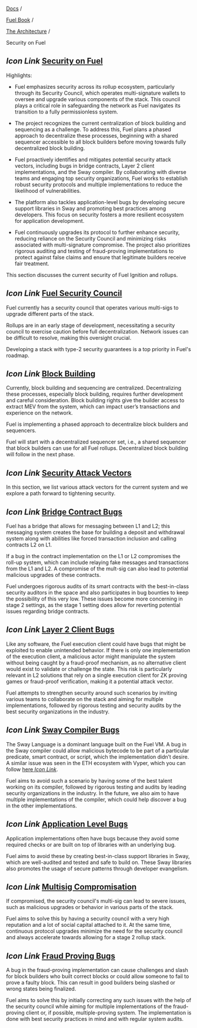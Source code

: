[Docs](https://docs.fuel.network/) /

[Fuel Book](https://docs.fuel.network/docs/fuel-book/) /

[The Architecture](https://docs.fuel.network/docs/fuel-book/the-architecture/) /

Security on Fuel

## _Icon Link_ [Security on Fuel](https://docs.fuel.network/docs/fuel-book/the-architecture/security-on-fuel/\#security-on-fuel)

Highlights:

- Fuel emphasizes security across its rollup ecosystem, particularly through its Security Council, which operates multi-signature wallets to oversee and upgrade various components of the stack. This council plays a critical role in safeguarding the network as Fuel navigates its transition to a fully permissionless system.

- The project recognizes the current centralization of block building and sequencing as a challenge. To address this, Fuel plans a phased approach to decentralize these processes, beginning with a shared sequencer accessible to all block builders before moving towards fully decentralized block building.

- Fuel proactively identifies and mitigates potential security attack vectors, including bugs in bridge contracts, Layer 2 client implementations, and the Sway compiler. By collaborating with diverse teams and engaging top security organizations, Fuel works to establish robust security protocols and multiple implementations to reduce the likelihood of vulnerabilities.

- The platform also tackles application-level bugs by developing secure support libraries in Sway and promoting best practices among developers. This focus on security fosters a more resilient ecosystem for application development.

- Fuel continuously upgrades its protocol to further enhance security, reducing reliance on the Security Council and minimizing risks associated with multi-signature compromise. The project also prioritizes rigorous auditing and testing of fraud-proving implementations to protect against false claims and ensure that legitimate builders receive fair treatment.


This section discusses the current security of Fuel Ignition and rollups.

## _Icon Link_ [Fuel Security Council](https://docs.fuel.network/docs/fuel-book/the-architecture/security-on-fuel/\#fuel-security-council)

Fuel currently has a security council that operates various multi-sigs to upgrade different parts of the stack.

Rollups are in an early stage of development, necessitating a security council to exercise caution before full decentralization. Network issues can be difficult to resolve, making this oversight crucial.

Developing a stack with type-2 security guarantees is a top priority in Fuel's roadmap.

## _Icon Link_ [Block Building](https://docs.fuel.network/docs/fuel-book/the-architecture/security-on-fuel/\#block-building)

Currently, block building and sequencing are centralized. Decentralizing these processes, especially block building, requires further development and careful consideration. Block building rights give the builder access to extract MEV from the system, which can impact user’s transactions and experience on the network.

Fuel is implementing a phased approach to decentralize block builders and sequencers.

Fuel will start with a decentralized sequencer set, i.e., a shared sequencer that block builders can use for all Fuel rollups. Decentralized block building will follow in the next phase.

## _Icon Link_ [Security Attack Vectors](https://docs.fuel.network/docs/fuel-book/the-architecture/security-on-fuel/\#security-attack-vectors)

In this section, we list various attack vectors for the current system and we explore a path forward to tightening security.

## _Icon Link_ [Bridge Contract Bugs](https://docs.fuel.network/docs/fuel-book/the-architecture/security-on-fuel/\#bridge-contract-bugs)

Fuel has a bridge that allows for messaging between L1 and L2; this messaging system creates the base for building a deposit and withdrawal system along with abilities like forced transaction inclusion and calling contracts L2 on L1.

If a bug in the contract implementation on the L1 or L2 compromises the roll-up system, which can include relaying fake messages and transactions from the L1 and L2. A compromise of the mult-sig can also lead to potential malicious upgrades of these contracts.

Fuel undergoes rigorous audits of its smart contracts with the best-in-class security auditors in the space and also participates in bug bounties to keep the possibility of this very low. These issues become more concerning in stage 2 settings, as the stage 1 setting does allow for reverting potential issues regarding bridge contracts.

## _Icon Link_ [Layer 2 Client Bugs](https://docs.fuel.network/docs/fuel-book/the-architecture/security-on-fuel/\#layer-2-client-bugs)

Like any software, the Fuel execution client could have bugs that might be exploited to enable unintended behavior. If there is only one implementation of the execution client, a malicious actor might manipulate the system without being caught by a fraud-proof mechanism, as no alternative client would exist to validate or challenge the state. This risk is particularly relevant in L2 solutions that rely on a single execution client for ZK proving games or fraud-proof verification, making it a potential attack vector.

Fuel attempts to strengthen security around such scenarios by inviting various teams to collaborate on the stack and aiming for multiple implementations, followed by rigorous testing and security audits by the best security organizations in the industry.

## _Icon Link_ [Sway Compiler Bugs](https://docs.fuel.network/docs/fuel-book/the-architecture/security-on-fuel/\#sway-compiler-bugs)

The Sway Language is a dominant language built on the Fuel VM. A bug in the Sway compiler could allow malicious bytecode to be part of a particular predicate, smart contract, or script, which the implementation didn’t desire. A similar issue was seen in the ETH ecosystem with Vyper, which you can follow [here _Icon Link_](https://medium.com/rektify-ai/the-vyper-compiler-saga-unraveling-the-reentrancy-bug-that-shook-defi-86ade6c54265).

Fuel aims to avoid such a scenario by having some of the best talent working on its compiler, followed by rigorous testing and audits by leading security organizations in the industry. In the future, we also aim to have multiple implementations of the compiler, which could help discover a bug in the other implementations.

## _Icon Link_ [Application Level Bugs](https://docs.fuel.network/docs/fuel-book/the-architecture/security-on-fuel/\#application-level-bugs)

Application implementations often have bugs because they avoid some required checks or are built on top of libraries with an underlying bug.

Fuel aims to avoid these by creating best-in-class support libraries in Sway, which are well-audited and tested and safe to build on. These Sway libraries also promotes the usage of secure patterns through developer evangelism.

## _Icon Link_ [Multisig Compromisation](https://docs.fuel.network/docs/fuel-book/the-architecture/security-on-fuel/\#multisig-compromisation)

If compromised, the security council's multi-sig can lead to severe issues, such as malicious upgrades or behavior in various parts of the stack.

Fuel aims to solve this by having a security council with a very high reputation and a lot of social capital attached to it. At the same time, continuous protocol upgrades minimize the need for the security council and always accelerate towards allowing for a stage 2 rollup stack.

## _Icon Link_ [Fraud Proving Bugs](https://docs.fuel.network/docs/fuel-book/the-architecture/security-on-fuel/\#fraud-proving-bugs)

A bug in the fraud-proving implementation can cause challenges and slash for block builders who built correct blocks or could allow someone to fail to prove a faulty block. This can result in good builders being slashed or wrong states being finalized.

Fuel aims to solve this by initially correcting any such issues with the help of the security council while aiming for multiple implementations of the fraud-proving client or, if possible, multiple-proving system. The implementation is done with best security practices in mind and with regular system audits.